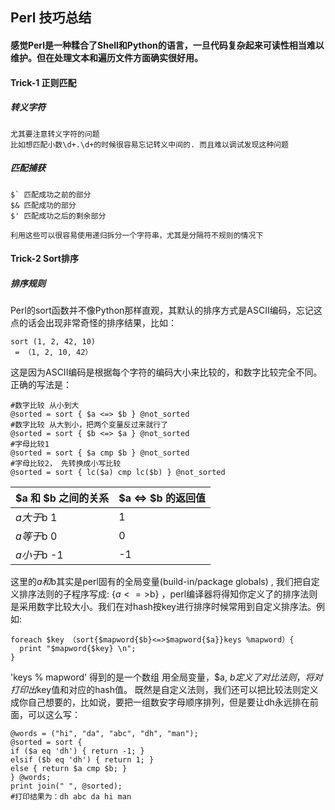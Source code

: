 ## Perl 技巧总结
#### 感觉Perl是一种糅合了Shell和Python的语言，一旦代码复杂起来可读性相当难以维护。但在处理文本和遍历文件方面确实很好用。

#### Trick-1 正则匹配
##### 转义字符
```
尤其要注意转义字符的问题
比如想匹配小数\d+.\d+的时候很容易忘记转义中间的. 而且难以调试发现这种问题
```
##### 匹配捕获
```
$` 匹配成功之前的部分
$& 匹配成功的部分
$' 匹配成功之后的剩余部分

利用这些可以很容易使用递归拆分一个字符串，尤其是分隔符不规则的情况下
```

#### Trick-2 Sort排序
##### 排序规则
Perl的sort函数并不像Python那样直观，其默认的排序方式是ASCII编码，忘记这点的话会出现非常奇怪的排序结果，比如：
```
sort (1, 2, 42, 10)
 = （1, 2, 10, 42）
```
这是因为ASCII编码是根据每个字符的编码大小来比较的，和数字比较完全不同。
正确的写法是：
```
#数字比较 从小到大
@sorted = sort { $a <=> $b } @not_sorted
#数字比较 从大到小，把两个变量反过来就行了
@sorted = sort { $b <=> $a } @not_sorted
#字母比较1
@sorted = sort { $a cmp $b } @not_sorted
#字母比较2， 先转换成小写比较
@sorted = sort { lc($a) cmp lc($b) } @not_sorted
```
$a 和 $b 之间的关系	| $a <=> $b 的返回值
-------------------|------------------
$a 大于$b	1 | 1
$a 等于$b	0 | 0
$a 小于$b	-1| -1

这里的$a 和$b其实是perl固有的全局变量(build-in/package globals) , 我们把自定义排序法则的子程序写成: {$a <=>$b} ，perl编译器将得知你定义了的排序法则是采用数字比较大小。我们在对hash按key进行排序时候常用到自定义排序法。例如:
```
foreach $key （sort{$mapword{$b}<=>$mapword{$a}}keys %mapword）{
  print "$mapword{$key} \n";
}
```
'keys % mapword' 得到的是一个数组
用全局变量，$a, $b定义了对比法则，将对%mapword的key数值按从小到大顺序排列
打印出$key值和对应的hash值。
既然是自定义法则，我们还可以把比较法则定义成你自己想要的，比如说，要把一组数安字母顺序排列，但是要让dh永远排在前面，可以这么写：
```
@words = ("hi", "da", "abc", "dh", "man");
@sorted = sort {
if ($a eq 'dh') { return -1; }
elsif ($b eq 'dh') { return 1; }
else { return $a cmp $b; }
} @words;
print join(" ", @sorted);
#打印结果为：dh abc da hi man
```

